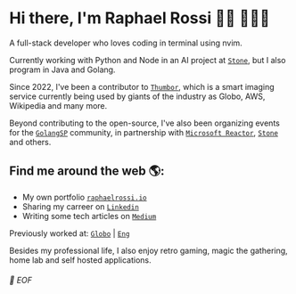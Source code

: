 # Hi there, I'm Raphael Rossi 👋🏻 👨🏻‍💻

A full-stack developer who loves coding in terminal using nvim.

Currently working with Python and Node in an AI project at 
[`Stone`](https://github.com/stone-payments), but I also 
program in Java and Golang.

Since 2022, I've been a contributor to 
[`Thumbor`](https://github.com/thumbor/thumbor), which is 
a smart imaging service currently being used by giants of the 
industry as Globo, AWS, Wikipedia and many more.

Beyond contributing to the open-source, I've also been organizing
events for the [`GolangSP`](https://www.meetup.com/golangbr/)
community, in partnership with 
[`Microsoft Reactor`](https://developer.microsoft.com/pt-br/reactor/), 
[`Stone`](https://jornada.stone.com.br/) and others.

## Find me around the web 🌎:
- My own portfolio [`raphaelrossi.io`](https://raphaelrossi.io)
- Sharing my carreer on [`Linkedin`](https://www.linkedin.com/in/rapha-rossi/)
- Writing some tech articles on [`Medium`](https://medium.com/@rapha-rossi)

Previously worked at: 
[`Globo`](https://github.com/globocom) | 
[`Eng`](https://www.engdb.com.br/)

Besides my professional life, I also enjoy retro gaming, magic the gathering,
home lab and self hosted applications.

###### 💾 EOF
